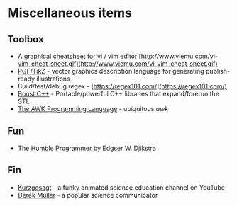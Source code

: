 # Miscellaneous items

## Toolbox
- A graphical cheatsheet for vi / vim editor [http://www.viemu.com/vi-vim-cheat-sheet.gif](http://www.viemu.com/vi-vim-cheat-sheet.gif)
- [PGF/TikZ](https://tikz.dev/) - vector graphics description language for generating publish-ready illustrations
- Build/test/debug regex - [https://regex101.com/](https://regex101.com/)
- [Boost C++](https://www.boost.org/) - Portable/powerful C++ libraries that expand/forerun the STL
- [The AWK Programming Language](https://ia903404.us.archive.org/0/items/pdfy-MgN0H1joIoDVoIC7/The_AWK_Programming_Language.pdf) - ubiquitous _awk_

## Fun
- [The Humble Programmer](https://www.cs.utexas.edu/~EWD/transcriptions/EWD03xx/EWD340.html) by Edgser W. Djikstra

## Fin 
- [Kurzgesagt](https://www.youtube.com/channel/UCsXVk37bltHxD1rDPwtNM8Q) - a funky animated science education channel on YouTube
- [Derek Muller](https://www.veritasium.com/) - a popular science communicator
